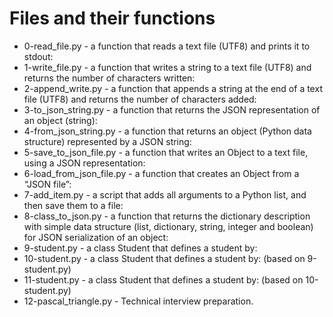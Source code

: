 # Files and their functions
- 0-read_file.py - a function that reads a text file (UTF8) and prints it to stdout:
- 1-write_file.py -  a function that writes a string to a text file (UTF8) and returns the number of characters written:
- 2-append_write.py - a function that appends a string at the end of a text file (UTF8) and returns the number of characters added:
- 3-to_json_string.py -  a function that returns the JSON representation of an object (string):
- 4-from_json_string.py - a function that returns an object (Python data structure) represented by a JSON string:
- 5-save_to_json_file.py - a function that writes an Object to a text file, using a JSON representation:
- 6-load_from_json_file.py - a function that creates an Object from a “JSON file”:
- 7-add_item.py - a script that adds all arguments to a Python list, and then save them to a file:
- 8-class_to_json.py - a function that returns the dictionary description with simple data structure (list, dictionary, string, integer and boolean) for JSON serialization of an object:
- 9-student.py - a class Student that defines a student by:
- 10-student.py -  a class Student that defines a student by: (based on 9-student.py)
- 11-student.py -  a class Student that defines a student by: (based on 10-student.py)
- 12-pascal_triangle.py - Technical interview preparation.